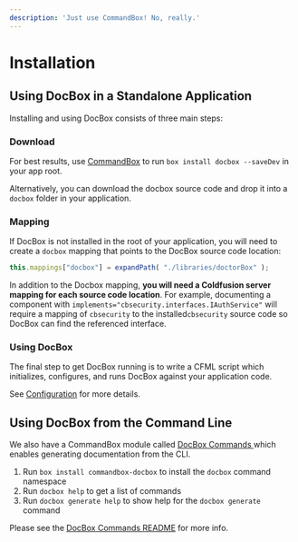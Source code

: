 ```yaml
---
description: 'Just use CommandBox! No, really.'
---
```


# Installation

## Using DocBox in a Standalone Application

Installing and using DocBox consists of three main steps:

### Download

For best results, use [CommandBox](https://commandbox.ortusbooks.com/) to run `box install docbox --saveDev` in your app root.

Alternatively, you can download the docbox source code and drop it into a `docbox` folder in your application.

### Mapping

If DocBox is not installed in the root of your application, you will need to create a `docbox` mapping that points to the DocBox source code location:

```javascript
this.mappings["docbox"] = expandPath( "./libraries/doctorBox" );
```

In addition to the Docbox mapping, **you will need a Coldfusion server mapping for each source code location**. For example, documenting a component with `implements="cbsecurity.interfaces.IAuthService"` will require a mapping of `cbsecurity` to the installed`cbsecurity` source code so DocBox can find the referenced interface.

### Using DocBox

The final step to get DocBox running  is to write a CFML script which initializes, configures, and runs DocBox against your application code.

See [Configuration](configuration.md) for more details.

## Using DocBox from the Command Line

We also have a CommandBox module called [DocBox Commands ](https://forgebox.io/view/commandbox-docbox)which enables generating documentation from the CLI.

1. Run `box install commandbox-docbox` to install the `docbox` command namespace
2. Run `docbox help` to get a list of commands
3. Run `docbox generate help` to show help for the `docbox generate` command

Please see the [DocBox Commands README](https://github.com/Ortus-Solutions/commandbox-docbox/blob/development/README.md) for more info.

